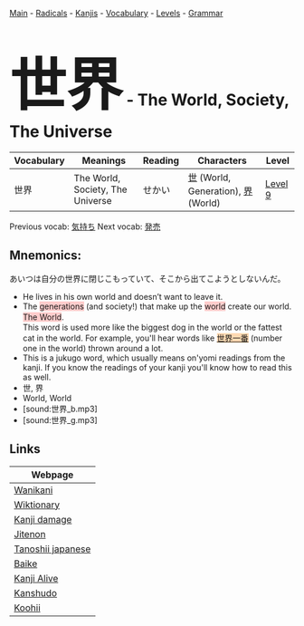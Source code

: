 <style> bigfont {font-size: 100px}</style>
[Main](../README.md) -
[Radicals](../radicals.md) -
[Kanjis](../kanjis.md) -
[Vocabulary](../vocabulary.md) -
[Levels](../levels.md) -
[Grammar](../grammar.md)
# <bigfont> 世界</bigfont> - The World, Society, The Universe 

| Vocabulary | Meanings | Reading | Characters | Level |
| --- | --- | --- | --- | --- |
| 世界 | The World, Society, The Universe | せかい |  [世](../kanjis/世.md) (World, Generation), [界](../kanjis/界.md) (World) | [Level 9](../levels/wk_level9.md) |

Previous vocab: [気持ち](気持ち.md) Next vocab: [発売](発売.md) 

## Mnemonics:
あいつは自分の世界に閉じこもっていて、そこから出てこようとしないんだ。
* He lives in his own world and doesn’t want to leave it.
* The <span style="background-color:#ffcccb"> generations</span> (and society!) that make up the <span style="background-color:#ffcccb"> world</span> create our world. <span style="background-color:#ffcccb"> The World</span>.　<br />This word is used more like the biggest dog in the world or the fattest cat in the world. For example, you'll hear words like <span style="background-color:#fed8b1"> [世界一番](https://jisho.org/search/世界一番)</span> (number one in the world) thrown around a lot.
* This is a jukugo word, which usually means on'yomi readings from the kanji. If you know the readings of your kanji you'll know how to read this as well.
* 世, 界
* World, World
* [sound:世界_b.mp3]
* [sound:世界_g.mp3]


## Links 

| Webpage |
| --- |
| [Wanikani          ](https://www.wanikani.com/kanji/世界) |
| [Wiktionary        ](https://en.wiktionary.org/wiki/世界) |
| [Kanji damage      ](http://www.kanjidamage.com/kanji/search?utf8=✓&q=世界) |
| [Jitenon           ](https://jitenon.com/kanji/世界) |
| [Tanoshii japanese ](https://www.tanoshiijapanese.com/dictionary/kanji.cfm?k=世界) |
| [Baike             ](https://baike.baidu.com/item/世界) |
| [Kanji Alive       ](https://app.kanjialive.com/世界) |
| [Kanshudo          ](https://www.kanshudo.com/searchmn?q=世界) |
| [Koohii            ](https://kanji.koohii.com/study/kanji/世界) |
